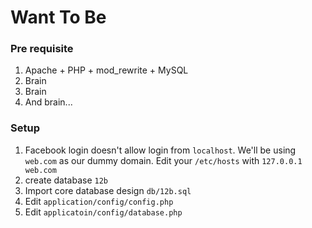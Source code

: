 # Want To Be

### Pre requisite
1. Apache + PHP + mod_rewrite + MySQL
1. Brain
1. Brain
1. And brain...

### Setup
1. Facebook login doesn't allow login from ```localhost```.
We'll be using ```web.com``` as our dummy domain.
Edit your ```/etc/hosts``` with ```127.0.0.1  web.com```
1. create database ```12b```
1. Import core database design ```db/12b.sql```
1. Edit ```application/config/config.php```
1. Edit ```applicatoin/config/database.php```
